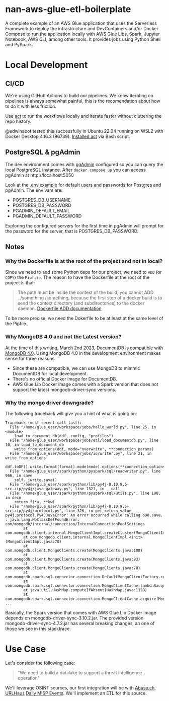# nan-aws-glue-etl-boilerplate

A complete example of an AWS Glue application that uses the Serverless Framework to deploy the infrastructure and DevContainers and/or Docker Compose to run the application locally with AWS Glue Libs, Spark, Jupyter Notebook, AWS CLI, among other tools. It provides jobs using Python Shell and PySpark.

# Local Development

## CI/CD

We're using GitHub Actions to build our pipelines. We know iterating on pipelines is always somewhat painful,
this is the recomendation about how to do it with less friction.

Use [act](https://github.com/nektos/act) to run the workflows locally and iterate faster without cluttering
the repo history.

@edwinabot tested this successfully in Ubuntu 22.04 running on WSL2 with Docker Desktop 4.16.3 (96739).
[Installed act](https://github.com/nektos/act#bash-script) via Bash script.

## PostgreSQL & pgAdmin

The dev environment comes with [pgAdmin](https://www.pgadmin.org/) configured so you can query the local PostgreSQL instance. After `docker compose up` you can access pgAdmin at http://localhost:5050

Look at the [.env.example](local/.env.example) for default users and passwords for Postgres and pgAdmin. The env vars are:

* POSTGRES_DB_USERNAME
* POSTGRES_DB_PASSWORD
* PGADMIN_DEFAULT_EMAIL
* PGADMIN_DEFAULT_PASSWORD

Exploring the configured servers for the first time in pgAdmin will prompt for the password for the server, that is POSTGRES_DB_PASSWORD.
## Notes

### Why the Dockerfile is at the root of the project and not in local?

Since we need to add some Python deps for our project, we need to `ADD` (or `COPY`) the `Pipfile`. The reason  to have the Dockerfile at the root of the project is that:

> The <src> path must be inside the context of the build; you cannot ADD ../something /something, because the first step of a docker build is to send the context directory (and subdirectories) to the docker daemon. [Dockerfile ADD documentation](https://docs.docker.com/engine/reference/builder/#add)

To be more precise, we need the Dokerfile to be at least at the same level of the Pipfile.

### Why MongoDB 4.0 and not the Latest version?

At the time of this writing, March 2nd 2023, DocumentDB is [compatible with MongoDB 4.0](https://docs.aws.amazon.com/documentdb/latest/developerguide/compatibility.html). Using MongoDB 4.0 in the development environment makes sense for three reasons:

* Since these are compatible, we can use MongoDB to mimmic DocumentDB for local development.
* There's no official Docker image for DocumentDB.
* AWS Glue Lib Docker image comes with a Spark version that does not support the latest mongodb-driver-sync versions.

### Why the mongo driver downgrade?

The following traceback will give you a hint of what is going on:

```
Traceback (most recent call last):
  File "/home/glue_user/workspace/jobs/hello_world.py", line 25, in <module>
    load_to_document_db(ddf, config, "profiles")
  File "/home/glue_user/workspace/jobs/etl/load_documentdb.py", line 10, in load_to_document_db
    write_from_options(ddf, mode="overwrite", **connection_params)
  File "/home/glue_user/workspace/jobs/io/writer.py", line 21, in write_from_options
    ddf.toDF().write.format(format).mode(mode).options(**connection_options).save()
  File "/home/glue_user/spark/python/pyspark/sql/readwriter.py", line 966, in save
    self._jwrite.save()
  File "/home/glue_user/spark/python/lib/py4j-0.10.9.5-src.zip/py4j/java_gateway.py", line 1321, in __call__
  File "/home/glue_user/spark/python/pyspark/sql/utils.py", line 190, in deco
    return f(*a, **kw)
  File "/home/glue_user/spark/python/lib/py4j-0.10.9.5-src.zip/py4j/protocol.py", line 326, in get_return_value
py4j.protocol.Py4JJavaError: An error occurred while calling o90.save.
: java.lang.NoClassDefFoundError: com/mongodb/internal/connection/InternalConnectionPoolSettings
        at com.mongodb.client.internal.MongoClientImpl.createCluster(MongoClientImpl.java:223)
        at com.mongodb.client.internal.MongoClientImpl.<init>(MongoClientImpl.java:70)
        at com.mongodb.client.MongoClients.create(MongoClients.java:108)
        at com.mongodb.client.MongoClients.create(MongoClients.java:93)
        at com.mongodb.client.MongoClients.create(MongoClients.java:78)
        at com.mongodb.spark.sql.connector.connection.DefaultMongoClientFactory.create(DefaultMongoClientFactory.java:46)
        at com.mongodb.spark.sql.connector.connection.MongoClientCache.lambda$acquire$0(MongoClientCache.java:99)
        at java.util.HashMap.computeIfAbsent(HashMap.java:1128)
        at com.mongodb.spark.sql.connector.connection.MongoClientCache.acquire(MongoClientCache.java:97)
...
```

Basically, the Spark version that comes with AWS Glue Lib Docker image depends on mongodb-driver-sync-3.10.2.jar.
The provided version mongodb-driver-sync-4.7.2.jar has several breaking changes, an one of those we see in this stacktrace.

# Use Case

Let's consider the following case:

> "We need to build a datalake to support a threat intelligence operation"

We'll leverage OSINT sources, our first integration will be with [Abuse.ch](https://abuse.ch/),
[URLHaus](https://urlhaus.abuse.ch/api/) [Daily MISP Events](https://urlhaus.abuse.ch/downloads/misp/).
We'll implement an ETL for this source.
